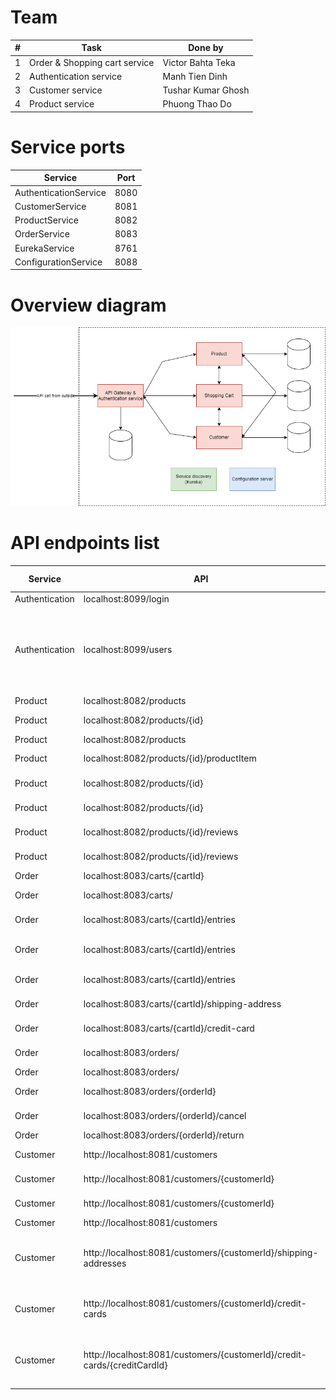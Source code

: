# Team

| **#** | **Task**| **Done by**        |
|-------|--|-------------------|
| 1     | Order & Shopping cart service | Victor Bahta Teka |
| 2     | Authentication service | Manh Tien Dinh              |
| 3     | Customer service | Tushar Kumar Ghosh            |
| 4     | Product service | Phuong Thao Do              |


# Service ports

| **Service** | **Port** |
|--|--|
| AuthenticationService | 8080 |
| CustomerService | 8081 |
| ProductService | 8082 |
| OrderService | 8083 |
| EurekaService | 8761 |
| ConfigurationService | 8088 |

# Overview diagram

<img
src="https://github.com/victorbahta/ecommerce-springboot/blob/master/diagram.png" alt="overview diagram">

# API endpoints list

| Service        | API                  | Method | No Authentication | Require admin | Note                                                        |
|----------------|----------------------|--------|-------------------|---------------|-------------------------------------------------------------|
| Authentication | localhost:8099/login | POST   | X                 |               |                                                             |
| Authentication | localhost:8099/users | POST   | X                 |               | Using for Customer service to send user credentials when creating/update customer info |
| Product| localhost:8082/products | GET | x |  | Get all products
| Product| localhost:8082/products/{id} | GET | x |  | Get a product details  
| Product| localhost:8082/products | POST |  | x | Add a product    
| Product| localhost:8082/products/{id}/productItem | POST |  | x | Add an item to product     
| Product| localhost:8082/products/{id} | PUT |  | x | Update a product 
| Product| localhost:8082/products/{id} | DELETE |  | x | Delete a product 
| Product| localhost:8082/products/{id}/reviews | GET | x| | Get reviews of a product 
| Product| localhost:8082/products/{id}/reviews | POST | | | Add review to a product 
| Order| localhost:8083/carts/{cartId} | GET | | | Get a cart 
| Order| localhost:8083/carts/ | POST | | | Create a new cart 
| Order| localhost:8083/carts/{cartId}/entries | POST | | | Add a product to cart 
| Order| localhost:8083/carts/{cartId}/entries | PUT | | | Update quantity of an line item in cart 
| Order| localhost:8083/carts/{cartId}/entries | DELETE | | | Delete an line item in cart 
| Order| localhost:8083/carts/{cartId}/shipping-address | POST | | | Set shipping address in cart 
| Order| localhost:8083/carts/{cartId}/credit-card | POST | | | Set credit card in cart
| Order| localhost:8083/orders/ | GET | | | Get all orders of a customer
| Order| localhost:8083/orders/ | POST | | | Place an order
| Order| localhost:8083/orders/{orderId} | GET | | | Get single order detail
| Order| localhost:8083/orders/{orderId}/cancel | PUT | | | Cancel an order
| Order| localhost:8083/orders/{orderId}/return | PUT | | | Return an order| Order| localhost:8083/orders/{orderId}/cancel | PUT | | | Cancel an order| Order| localhost:8083/orders/{orderId}/status?status=Shipped | PUT | | | Change order status
| Customer| http://localhost:8081/customers  | GET | | X | Fetch all customer
| Customer| http://localhost:8081/customers/{customerId}  | GET | | | Fetch a customer
| Customer| http://localhost:8081/customers/{customerId}   | PUT| | | Update customer
| Customer| http://localhost:8081/customers   | POST| X | | Save customer
| Customer| http://localhost:8081/customers/{customerId}/shipping-addresses | GET| | | Fetch all shipping address for a specific customer
| Customer| http://localhost:8081/customers/{customerId}/credit-cards | GET| | | Fetch all credit card for a specific customer
| Customer| http://localhost:8081/customers/{customerId}/credit-cards/{creditCardId} | GET| | | Fetch credit card by credit card id for a specific customer


